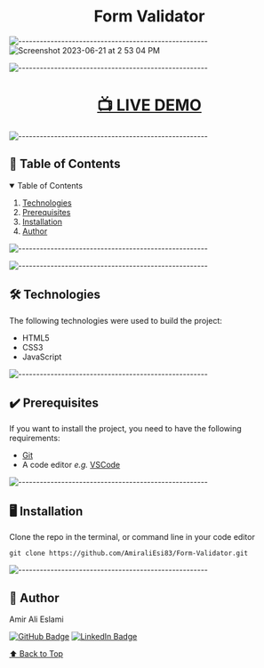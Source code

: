 <h1 align="center" id="top">Form Validator</h1>

![-----------------------------------------------------](https://raw.githubusercontent.com/andreasbm/readme/master/assets/lines/cloudy.png)
![Screenshot 2023-06-21 at 2 53 04 PM](https://github.com/AmiraliEsi83/Form-Validation/assets/112820902/6492d718-bb5d-4080-bbe7-795a0dd2193a)



![-----------------------------------------------------](https://raw.githubusercontent.com/andreasbm/readme/master/assets/lines/cloudy.png)

<h1 align="center"><a href="https://AmiraliEsi83.github.io/Form-Validator/"><strong>📺 LIVE DEMO</strong></a></h3>

![-----------------------------------------------------](https://raw.githubusercontent.com/andreasbm/readme/master/assets/lines/cloudy.png)

<h2 id="table-of-contents"> 📖 Table of Contents</h2>

<div>
  <details open="open">
    <summary>Table of Contents</summary>
    <ol>
      <li><a href="#technologies">Technologies</a></li>
      <li><a href="#prerequisites">Prerequisites</a></li>
      <li><a href="#installation">Installation</a></li>
      <li><a href="#author">Author</a></li>
    </ol>
  </details>
</div>

![-----------------------------------------------------](https://raw.githubusercontent.com/andreasbm/readme/master/assets/lines/cloudy.png)

![-----------------------------------------------------](https://raw.githubusercontent.com/andreasbm/readme/master/assets/lines/cloudy.png)

<!-- technologies -->
<h2 id="technologies"> 🛠 Technologies</h2>

<p>The following technologies were used to build the project:</p>

- HTML5
- CSS3
- JavaScript

![-----------------------------------------------------](https://raw.githubusercontent.com/andreasbm/readme/master/assets/lines/cloudy.png)

<!-- prerequisites -->
<h2 id="prerequisites"> ✔️ Prerequisites</h2>

<p>If you want to install the project, you need to have the following requirements:</p>

- [Git](https://git-scm.com/)
- A code editor <i>e.g.</i> [VSCode](https://code.visualstudio.com/)

![-----------------------------------------------------](https://raw.githubusercontent.com/andreasbm/readme/master/assets/lines/cloudy.png)

<!-- installation -->
<h2 id="installation"> 🖥️ Installation</h2>

<p>Clone the repo in the terminal, or command line in your code editor</p>
<pre><code>git clone https://github.com/AmiraliEsi83/Form-Validator.git </code></pre>

![-----------------------------------------------------](https://raw.githubusercontent.com/andreasbm/readme/master/assets/lines/cloudy.png)

<!-- author -->
<h2 id="author"> 📜 Author</h2>

<p>Amir Ali Eslami</p>

[![GitHub Badge](https://img.shields.io/badge/GitHub-100000?style=for-the-badge&logo=github&logoColor=white)](https://github.com/AmiraliEsi83/)
[![LinkedIn Badge](https://img.shields.io/badge/LinkedIn-0077B5?style=for-the-badge&logo=linkedin&logoColor=white)](https://www.linkedin.com/in/amiralieslami/)

[⬆ Back to Top](#top)<br>
